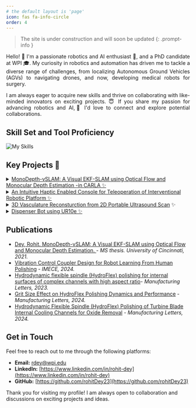 ```yaml
---
# the default layout is 'page'
icon: fas fa-info-circle
order: 4
---
```

<!-- > Add Markdown syntax content to file `_tabs/about.md`{: .filepath } and it will show up on this page.
{: .prompt-tip } -->


> The site is under construction and will soon be updated {: .prompt-info }


<div style="text-align: justify"> <p> Hello! 👋 I'm a passionate robotics and AI enthusiast 🤖, and a PhD candidate at WPI 🎓. My curiosity in robotics and automation has driven me to tackle a diverse range of challenges, from localizing Autonomous Ground Vehicles (AGVs) to navigating drones, and now, developing medical robots for surgery.</p>

<p>I am always eager to acquire new skills and thrive on collaborating with like-minded innovators on exciting projects. 😇 If you share my passion for advancing robotics and AI,🤝 I'd love to connect and explore potential collaborations.</p>

</div>

## Skill Set and Tool Proficiency

![My Skills](https://skillicons.dev/icons?i=python,cpp,matlab,pytorch,opencv,tensorflow,ros,docker,github)

## Key Projects 🔭 

<details>
<summary><a href="#"> MonoDepth-vSLAM: A Visual EKF-SLAM using Optical Flow and Monocular Depth Estimation -in CARLA  ✨</a></summary> 
    
- Developed an algorithm to address the drawbacks of monocular-SLAM.
- Used concepts of Optical Flow in EKF 
- Estimated Depth of features from single Image with help of Deep Neural Network
</details>

<details>
<summary><a href="#">An Intuitive Haptic Enabled Console for Teleoperation of Interventional Robotic Platform ✨</a></summary>

- Designed and Modeled a Teleoperated Neuro-interventional Robotic Platform for guidewire and catheter naviagtion
- Implemented Field Oriented Control (FOC) for contorlling multiple BLDC motors wirelessly with micro-Ros.
- Developed Ros2 plugin for real-time motion mapping with Electro-Magnetic Tracking Sensors. 
</details>

<details>
<summary><a href="#"> 3D Vasculature Reconsturction from 2D Portable Ultrasound Scan</a> ✨</summary>

- Developed an algorithm to reconstruct 3D vasculature from 2D ultrasound scans without dissrupting the normal medical procedure.
- Leveraged UCO-SLAM with RGBD images for tracking the ultrasound probe.
- Conducted clinical trials and tested the efficacy of the system. 
</details>

<details>
<summary><a href="#">Dispenser Bot using UR10e ✨</a></summary>    

- Developed a Dispenser Bot with UR10e for automated dispensing and mixing of chemicals for versatile application as per need.
- Used Modbus TCP/IP and serial RS485 for real-time communication protocol to interact with different sensors
- Developed a software application with a friendly UI to directly communicate with the dispenser bot to carry out high-level functions.
</details>

## Publications 

-  [Dey, Rohit. MonoDepth-vSLAM: A Visual EKF-SLAM using Optical Flow and Monocular Depth Estimation. ](https://www.proquest.com/docview/2717107920?pq-origsite=gscholar&fromopenview=true&sourcetype=Dissertations%20&%20Theses) - *MS thesis. University of Cincinnati, 2021.*
-  [Vibration Control Coupler Design for Robot Learning From Human Polishing](link) - *IMECE, 2024.*
- [Hydrodynamic flexible spindle (HydroFlex) polishing for internal surfaces of complex channels with high aspect ratio](https://www.sciencedirect.com/science/article/pii/S2213846323001529)- *Manufacturing Letters, 2023.*
- [Grit Size Effect on HydroFlex Polishing Dynamics and Performance](link) - *Manufacturing Letters, 2024.*
-  [Hydrodynamic Flexible Spindle (HydroFlex) Polishing of Turbine Blade Internal Cooling Channels for Oxide Removal](link) - *Manufacturing Letters, 2024.*


## Get in Touch

Feel free to reach out to me through the following platforms:

- **Email:** [rdey@wpi.edu](mailto:rdey@wpi.edu)
- **LinkedIn:** [https://www.linkedin.com/in/rohit-dey](https://www.linkedin.com/in/rohit-dey)
- **GitHub:** [https://github.com/rohitDey23](https://github.com/rohitDey23)

Thank you for visiting my profile! I am always open to collaboration and discussions on exciting projects and ideas.
